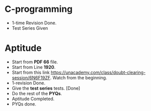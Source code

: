 # C-programming

* 1-time Revision Done.
* Test Series Given

# Aptitude

* Start from **PDF 66** file.
* Start from Line **1920**.
* Start from this link https://unacademy.com/class/doubt-clearing-session/6N6F19ZF. Watch from the beginning.
* 1-revision Done.
* Give the **test series** tests. [Done]
* Do the rest of the **PYQs**.
* Aptitude Completed.
* PYQs done.
